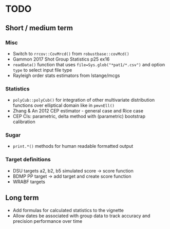 # TODO
## Short / medium term
### Misc

 * Switch to `rrcov::CovMrcd()` from `robustbase::covMcd()`
 * Gammon 2017 Shot Group Statistics p25 ex16
 * `readData()` function that uses `file=Sys.glob("*pat1/*.csv")` and option `type` to select input file type
 * Rayleigh order stats estimators from lstange/mcgs

### Statistics

 * `polyCub::polyCub()` for integration of other multivariate distribution functions over elliptical domain like in `pmvnEll()`
 * Zhang & An 2012 CEP estimator - general case and Rice case
 * CEP CIs: parametric, delta method with (parametric) bootstrap calibration

### Sugar

 * `print.*()` methods for human readable formatted output

### Target definitions

 * DSU targets a2, b2, b5 simulated score -> score function
 * BDMP PP target -> add target and create score function
 * WRABF targets

## Long term

 * Add formulas for calculated statistics to the vignette
 * Allow dates be associated with group data to track accuracy and precision performance over time
